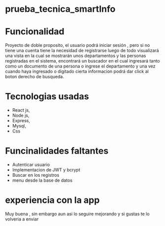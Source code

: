 # prueba_tecnica_smartInfo

# Funcionalidad

Proyecto de doble proposito, el usuario podrá iniciar sesión , pero si no tiene una cuenta tiene la necesidad de registrarse luego de todo visualizará una vista en la cual se mostrarán unos departamentos y las personas registradas en el sistema, encontrará un buscador en el cual ingresará tanto como un documento de una persona o ingrese el departamento y una vez cuando haya ingresado o digitado cierta informacion podrá dar click al boton derecho de busqueda.

# Tecnologias usadas

- React js,
- Node js,
- Express,
- Mysql,
- Css

# Funcinalidades faltantes

- Autenticar usuario
- Implementacion de JWT y bcrypt
- Buscar en los registros
- menu desde la base de datos


# experiencia con la app

Muy buena , sin embargo aun asi lo seguire mejorando y si gustas te lo volveria a enviar
